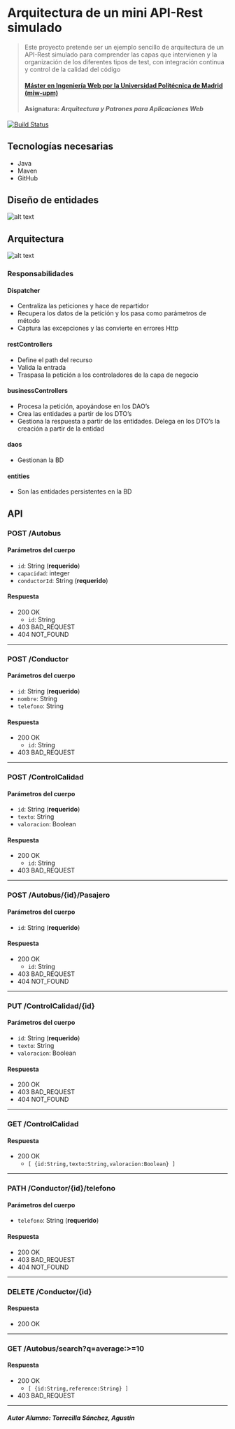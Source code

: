 # Arquitectura de un mini API-Rest simulado
> Este proyecto pretende ser un ejemplo sencillo de arquitectura de un API-Rest simulado para comprender las capas que intervienen y la organización de los diferentes tipos de test, con integración continua y control de la calidad del código
> #### [Máster en Ingeniería Web por la Universidad Politécnica de Madrid (miw-upm)](http://miw.etsisi.upm.es)
> #### Asignatura: *Arquitectura y Patrones para Aplicaciones Web*

[![Build Status](https://travis-ci.org/miw-upm/APAW-themes-layers.svg?branch=develop)](https://travis-ci.org/miw-upm/APAW-themes-layers)

## Tecnologías necesarias
* Java
* Maven
* GitHub

## Diseño de entidades
![alt text](screenshots/entities.jpg)

## Arquitectura
![alt text](screenshots/themes-architecture-diagram.png)
### Responsabilidades
#### Dispatcher
* Centraliza las peticiones y hace de repartidor
* Recupera los datos de la petición y los pasa como parámetros de método
* Captura las excepciones y las convierte en errores Http
#### restControllers
* Define el path del recurso
* Valida la entrada
* Traspasa la petición a los controladores de la capa de negocio
#### businessControllers
* Procesa la petición, apoyándose en los DAO’s
* Crea las entidades a partir de los DTO’s
* Gestiona la respuesta a partir de las entidades. Delega en los DTO’s la creación a partir de la entidad
#### daos
* Gestionan la BD
#### entities
* Son las entidades persistentes en la BD

## API
### POST /Autobus
#### Parámetros del cuerpo
- `id`: String (**requerido**)
- `capacidad`: integer
- `conductorId`: String (**requerido**)
#### Respuesta
- 200 OK 
  - `id`: String
- 403 BAD_REQUEST
- 404 NOT_FOUND
---
### POST /Conductor
#### Parámetros del cuerpo
- `id`: String (**requerido**)
- `nombre`: String
- `telefono`: String
#### Respuesta
- 200 OK 
  - `id`: String
- 403 BAD_REQUEST
---
### POST /ControlCalidad
#### Parámetros del cuerpo
- `id`: String (**requerido**)
- `texto`: String
- `valoracion`: Boolean
#### Respuesta
- 200 OK 
  - `id`: String
- 403 BAD_REQUEST
---
### POST /Autobus/{id}/Pasajero
#### Parámetros del cuerpo
- `id`: String (**requerido**)
#### Respuesta
- 200 OK 
  - `id`: String
- 403 BAD_REQUEST
- 404 NOT_FOUND
---
### PUT /ControlCalidad/{id}
#### Parámetros del cuerpo
- `id`: String (**requerido**)
- `texto`: String
- `valoracion`: Boolean
#### Respuesta
- 200 OK 
- 403 BAD_REQUEST
- 404 NOT_FOUND
--- 
### GET /ControlCalidad
#### Respuesta
- 200 OK 
  - `[ {id:String,texto:String,valoracion:Boolean} ]`
---
### PATH /Conductor/{id}/telefono
#### Parámetros del cuerpo
- `telefono`: String (**requerido**)
#### Respuesta
- 200 OK 
- 403 BAD_REQUEST
- 404 NOT_FOUND
---
### DELETE /Conductor/{id}
#### Respuesta
- 200 OK 
---
### GET /Autobus/search?q=average:>=10
#### Respuesta
- 200 OK
  - `[ {id:String,reference:String} ]`
- 403 BAD_REQUEST
---

##### Autor Alumno: Torrecilla Sánchez, Agustin

